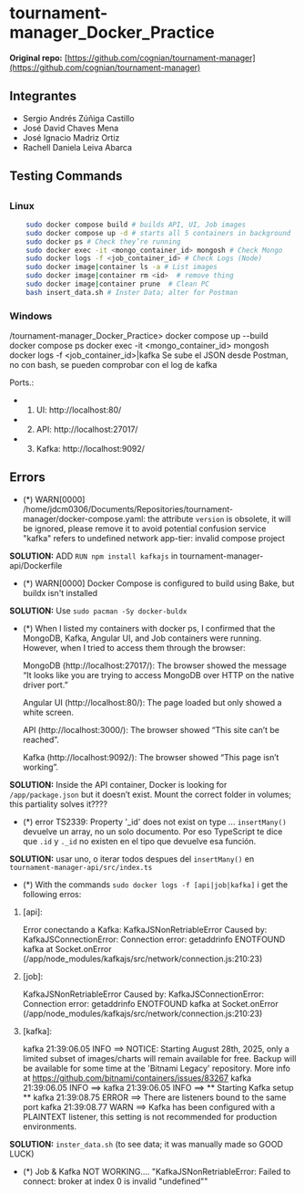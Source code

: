 # tournament-manager_Docker_Practice

**Original repo:** [https://github.com/cognian/tournament-manager](https://github.com/cognian/tournament-manager)  

## Integrantes 
- Sergio Andrés Zúñiga Castillo
- José David Chaves Mena
- José Ignacio Madriz Ortiz
- Rachell Daniela Leiva Abarca 

## Testing Commands
## 
### Linux
```bash
    sudo docker compose build # builds API, UI, Job images
    sudo docker compose up -d # starts all 5 containers in background
    sudo docker ps # Check they’re running
    sudo docker exec -it <mongo_container_id> mongosh # Check Mongo
    sudo docker logs -f <job_container_id> # Check Logs (Node)
    sudo docker image|container ls -a # List images
    sudo docker image|container rm <id>  # remove thing
    sudo docker image|container prune  # Clean PC
    bash insert_data.sh # Inster Data; alter for Postman              
```
### Windows
/tournament-manager_Docker_Practice> 
    docker compose up --build
    docker compose ps
    docker exec -it <mongo_container_id> mongosh
    docker logs -f <job_container_id>|kafka
Se sube el JSON desde Postman, no con bash, se pueden comprobar con el log de kafka


Ports.:
- 1. UI: http://localhost:80/
- 2. API: http://localhost:27017/
- 3. Kafka: http://localhost:9092/




## Errors

- (*) WARN[0000] /home/jdcm0306/Documents/Repositories/tournament-manager/docker-compose.yaml: the attribute `version` is obsolete, it will be ignored, please remove it to avoid potential confusion service "kafka" refers to undefined network app-tier: invalid compose project

**SOLUTION:** ADD ```RUN npm install kafkajs``` in tournament-manager-api/Dockerfile

- (*) WARN[0000] Docker Compose is configured to build using Bake, but buildx isn't installed

**SOLUTION:** Use ```sudo pacman -Sy docker-buldx```

- (*) When I listed my containers with docker ps, I confirmed that the MongoDB, Kafka, Angular UI, and Job containers were running. However, when I tried to access them through the browser:

    MongoDB (http://localhost:27017/):
    The browser showed the message “It looks like you are trying to access MongoDB over HTTP on the native driver port.”

    Angular UI (http://localhost:80/):
    The page loaded but only showed a white screen.

    API (http://localhost:3000/):
    The browser showed “This site can’t be reached”.

    Kafka (http://localhost:9092/):
    The browser showed “This page isn’t working”.

**SOLUTION:** Inside the API container, Docker is looking for ```/app/package.json``` but it doesn’t exist. Mount the correct folder in volumes; this partiality solves it????

- (*) error TS2339: Property '_id' does not exist on type ... `insertMany()` devuelve un array, no un solo documento. Por eso TypeScript te dice que `.id` y `._id` no existen en el tipo que devuelve esa función.

**SOLUTION:** usar uno, o iterar todos despues del  `insertMany()`  en `tournament-manager-api/src/index.ts`

- (*) With the commands ```sudo docker logs -f [api|job|kafka]``` i get the following erros:

1. [api]: 

    Error conectando a Kafka: KafkaJSNonRetriableError Caused by: KafkaJSConnectionError: Connection error: getaddrinfo ENOTFOUND kafka at Socket.onError (/app/node_modules/kafkajs/src/network/connection.js:210:23)

2. [job]:

    KafkaJSNonRetriableError Caused by: KafkaJSConnectionError: Connection error: getaddrinfo ENOTFOUND kafka at Socket.onError (/app/node_modules/kafkajs/src/network/connection.js:210:23)

3. [kafka]:

    kafka 21:39:06.05 INFO  ==> NOTICE: Starting August 28th, 2025, only a limited subset of images/charts will remain available for free. Backup will be available for some time at the 'Bitnami Legacy' repository. More info at https://github.com/bitnami/containers/issues/83267
    kafka 21:39:06.05 INFO  ==> 
    kafka 21:39:06.05 INFO  ==> ** Starting Kafka setup **
    kafka 21:39:08.75 ERROR ==> There are listeners bound to the same port
    kafka 21:39:08.77 WARN  ==> Kafka has been configured with a PLAINTEXT listener, this setting is not recommended for production environments.

**SOLUTION:** `inster_data.sh` (to see data; it was manually made so GOOD LUCK)

- (*) Job & Kafka NOT WORKING.... "KafkaJSNonRetriableError: Failed to connect: broker at index 0 is invalid "undefined""